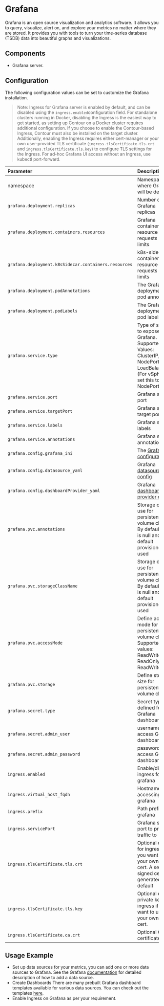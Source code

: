 # Grafana

Grafana is an open source visualization and analytics software. It allows you to query, visualize, alert on, and explore your metrics no matter where they are stored. It provides you with tools to turn your time-series database (TSDB) data into beautiful graphs and visualizations.

## Components

- Grafana server.

## Configuration

The following configuration values can be set to customize the Grafana installation.

> Note: Ingress for Grafana server is enabled by default, and can be disabled using the `ingress.enabled`configuration field. For standalone clusters running in Docker, disabling the Ingress is the easiest way to get started, as setting up Contour on a Docker cluster requires additional configuration.
> If you choose to enable the Contour-based Ingress, Contour must also be installed on the target cluster. Additionally, enabling the Ingress requires either cert-manager or your own user-provided TLS certificate (`ingress.tlsCertificate.tls.crt` and `ingress.tlsCertificate.tls.key`) to configure TLS settings for the Ingress. For ad-hoc Grafana UI access without an Ingress, use kubectl port-forward.

| Parameter                                          | Description                                                                                                                       | Type        | Default                                    |
|:----------------------------------------------------|:-----------------------------------------------------------------------------------------------------------------------------------|:-------------|:--------------------------------------------|
| namespace                                          | Namespace where Grafana will be deployed                                                                                          | string      | grafana                              |
| `grafana.deployment.replicas`                        | Number of Grafana replicas                                                                                                        | integer     | 1                                          |
| `grafana.deployment.containers.resources`            | Grafana container resource requests and limits                                                                                    | map         | {}                                         |
| `grafana.deployment.k8sSidecar.containers.resources` | k8s-sidecar container resource requests and limits                                                                                | map         | {}                                         |
| `grafana.deployment.podAnnotations`                  | The Grafana deployments pod annotations                                                                                           | map         | {}                                         |
| `grafana.deployment.podLabels`                       | The Grafana deployments pod labels                                                                                                | map         | {}                                         |
| `grafana.service.type`                               | Type of service to expose Grafana. Supported Values: ClusterIP, NodePort, LoadBalancer. (For vSphere set this to NodePort)        | string      | LoadBalancer                               |
| `grafana.service.port`                               | Grafana service port                                                                                                              | integer     | 80                                         |
| `grafana.service.targetPort`                         | Grafana service target port                                                                                                       | integer     | 9093                                       |
| `grafana.service.labels`                             | Grafana service labels                                                                                                            | map         | {}                                         |
| `grafana.service.annotations`                        | Grafana service annotations                                                                                                       | map         | {}                                         |
| `grafana.config.grafana_ini`                         | The [Grafana configuration](https://github.com/grafana/grafana/blob/master/conf/defaults.ini)                                     | config file | grafana.ini                                |
| `grafana.config.datasource_yaml`                     | Grafana [datasource config](https://grafana.com/docs/grafana/latest/administration/provisioning/#example-data-source-config-file) | string      | prometheus                                 |
| `grafana.config.dashboardProvider_yaml`              | Grafana [dashboard provider config](https://grafana.com/docs/grafana/latest/administration/provisioning/#dashboards)              | yaml file   | provider.yaml                              |
| `grafana.pvc.annotations`                            | Storage class to use for persistent volume claim. By default this is null and default provisioner is used                         | string      | null                                       |
| `grafana.pvc.storageClassName`                       | Storage class to use for persistent volume claim. By default this is null and default provisioner is used                         | string      | null                                       |
| `grafana.pvc.accessMode`                             | Define access mode for persistent volume claim. Supported values: ReadWriteOnce, ReadOnlyMany, ReadWriteMany                      | string      | ReadWriteOnce                              |
| `grafana.pvc.storage`                                | Define storage size for persistent volume claim                                                                                   | string      | 2Gi                                        |
| `grafana.secret.type`                                | Secret type defined for Grafana dashboard                                                                                         | string      | Opaque                                     |
| `grafana.secret.admin_user`                          | username to access Grafana dashboard                                                                                              | string      | YWRtaW4=                                   |
| `grafana.secret.admin_password`                      | password to access Grafana dashboard                                                                                              | string      | admin                                      |
| `ingress.enabled`                                    | Enable/disable ingress for grafana                                                                                                | boolean     | true                                       |
| `ingress.virtual_host_fqdn`                         | Hostname for accessing grafana                                                                                                    | string      | grafana.system.tanzu                       |
| `ingress.prefix`                                    | Path prefix for grafana                                                                                                           | string      | /                                          |
| `ingress.servicePort`                                | Grafana service port to proxy traffic to                                                                                          | integer     | 80                                         |
| `ingress.tlsCertificate.tls.crt`                    | Optional cert for ingress if you want to use your own TLS cert. A self signed cert is generated by default                        | string      | Generated cert                             |
| `ingress.tlsCertificate.tls.key`                     | Optional cert private key for ingress if you want to use your own TLS cert.                                                       | string      | Generated cert private key                 |
| `ingress.tlsCertificate.ca.crt`                      | Optional CA certificate                                                                                                           | string      | CA certificate                             |

## Usage Example

- Set up data sources for your metrics, you can add one or more data sources to Grafana. See the Grafana [documentation](https://grafana.com/docs/grafana/latest/datasources/add-a-data-source/) for detailed description of how to add a data source.
- Create Dashboards
There are many prebuilt Grafana dashboard templates available for various data sources. You can check out the templates [here](https://grafana.com/grafana/dashboards).
- Enable Ingress on Grafana as per your requirement.

